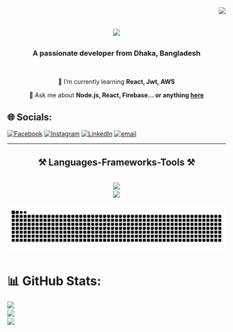 <img align="right" src="https://visitor-badge.laobi.icu/badge?page_id=abdlnoman.abdlnoman" />

<h1 align="center">
    <img src="https://readme-typing-svg.herokuapp.com/?font=Righteous&size=35&center=true&vCenter=true&width=500&height=70&duration=4000&lines=Hi+There!+👋;+I'm+Abdullah+Al+Noman!;" />
</h1>

<h3 align="center">A passionate developer from Dhaka, Bangladesh</h3>

<br/>

<div align="center">
 
 <!--🔭 I’m currently working on **a marketplace**-->
 
 🌱 I’m currently learning **React, Jwt, AWS**

💬 Ask me about **Node.js, React, Firebase... or anything [here](https://github.com/abdlnoman/abdlnoman/issues)**

<!--⚡ Fun fact **Game of Thrones Night's Watch cloaks are made from Ikea rugs**-->

 </div>
 
 ## 🌐 Socials:
[![Facebook](https://img.shields.io/badge/Facebook-%231877F2.svg?logo=Facebook&logoColor=white)](https://facebook.com/mu.za.779857) [![Instagram](https://img.shields.io/badge/Instagram-%23E4405F.svg?logo=Instagram&logoColor=white)](https://instagram.com/abdl_noman) [![LinkedIn](https://img.shields.io/badge/LinkedIn-%230077B5.svg?logo=linkedin&logoColor=white)](https://linkedin.com/in/abdlnoman) [![email](https://img.shields.io/badge/Email-D14836?logo=gmail&logoColor=white)](mailto:abdlnoman00@gmail.com) 



 <hr/>
 
<h2 align="center">⚒️ Languages-Frameworks-Tools ⚒️</h2>
<br/>
<div align="center">
    <img src="https://skillicons.dev/icons?i=react,html,css,vscode,github,figma,tailwind,git" /><br>
    <img src="https://skillicons.dev/icons?i=nodejs,python,javascript,express,firebase,mongodb,java,nextjs,mysql" /><br>
</div>

<br/>
<div align="center">
    <img src="https://github.com/abdlnoman/abdlnoman/blob/output/github-snake.svg"/>
</div>


# 📊 GitHub Stats:
![](https://github-readme-stats.vercel.app/api?username=abdlnoman&theme=catppuccin_mocha&hide_border=true&include_all_commits=false&count_private=false)<br/>
![](https://nirzak-streak-stats.vercel.app/?user=abdlnoman&theme=catppuccin_mocha&hide_border=true)<br/>
![](https://github-readme-stats.vercel.app/api/top-langs/?username=abdlnoman&theme=catppuccin_mocha&hide_border=true&include_all_commits=false&count_private=false&layout=compact)


